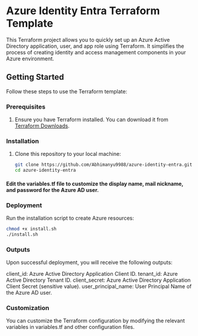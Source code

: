 # Azure Identity Entra Terraform Template

This Terraform project allows you to quickly set up an Azure Active Directory application, user, and app role using Terraform. It simplifies the process of creating identity and access management components in your Azure environment.

## Getting Started

Follow these steps to use the Terraform template:

### Prerequisites

1. Ensure you have Terraform installed. You can download it from [Terraform Downloads](https://www.terraform.io/downloads.html).

### Installation

1. Clone this repository to your local machine:

   ```bash
   git clone https://github.com/Abhimanyu9988/azure-identity-entra.git
   cd azure-identity-entra

#### Edit the variables.tf file to customize the display name, mail nickname, and password for the Azure AD user.

### Deployment

Run the installation script to create Azure resources:
 ```bash
 chmod +x install.sh
./install.sh
```


### Outputs
Upon successful deployment, you will receive the following outputs:


client_id: Azure Active Directory Application Client ID.
tenant_id: Azure Active Directory Tenant ID.
client_secret: Azure Active Directory Application Client Secret (sensitive value).
user_principal_name: User Principal Name of the Azure AD user.


### Customization
You can customize the Terraform configuration by modifying the relevant variables in variables.tf and other configuration files.